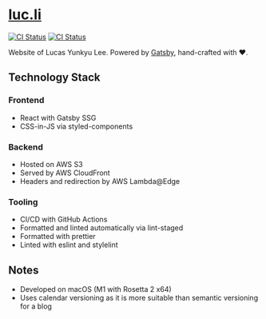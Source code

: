 # [luc.li](https://luc.li)

[![CI Status](https://github.com/rocketll/luc.li/workflows/Main%20CI/badge.svg)](https://github.com/RocketLL/luc.li/actions/workflows/main.yml) [![CI Status](https://github.com/rocketll/luc.li/workflows/Development%20CI/badge.svg)](https://github.com/RocketLL/luc.li/actions/workflows/devel.yml)

Website of Lucas Yunkyu Lee. Powered by [Gatsby](http://gatsbyjs.com), hand-crafted with ❤️.

## Technology Stack

### Frontend

- React with Gatsby SSG
- CSS-in-JS via styled-components

### Backend

- Hosted on AWS S3
- Served by AWS CloudFront
- Headers and redirection by AWS Lambda@Edge

### Tooling

- CI/CD with GitHub Actions
- Formatted and linted automatically via lint-staged
- Formatted with prettier
- Linted with eslint and stylelint

## Notes

- Developed on macOS (M1 with Rosetta 2 x64)
- Uses calendar versioning as it is more suitable than semantic versioning for a blog
